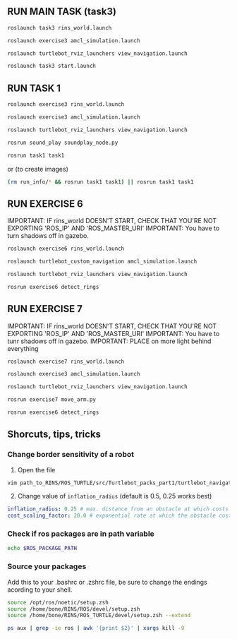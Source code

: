 
## RUN MAIN TASK (task3)

```bash
roslaunch task3 rins_world.launch
```

```bash
roslaunch exercise3 amcl_simulation.launch
```

```bash
roslaunch turtlebot_rviz_launchers view_navigation.launch
```

```bash
roslaunch task3 start.launch
```

## RUN TASK 1

```bash
roslaunch exercise3 rins_world.launch
```

```bash
roslaunch exercise3 amcl_simulation.launch
```

```bash
roslaunch turtlebot_rviz_launchers view_navigation.launch
```

```bash
rosrun sound_play soundplay_node.py
```

```bash
rosrun task1 task1
```

or (to create images)

```bash
(rm run_info/* && rosrun task1 task1) || rosrun task1 task1
```

## RUN EXERCISE 6

IMPORTANT: IF rins_world DOESN'T START, CHECK THAT YOU'RE NOT EXPORTING 'ROS_IP' AND 'ROS_MASTER_URI'
IMPORTANT: You have to turn shadows off in gazebo.

```bash
roslaunch exercise6 rins_world.launch
```

```bash
roslaunch turtlebot_custom_navigation amcl_simulation.launch
```

```bash
roslaunch turtlebot_rviz_launchers view_navigation.launch
```

```bash
rosrun exercise6 detect_rings
```

## RUN EXERCISE 7

IMPORTANT: IF rins_world DOESN'T START, CHECK THAT YOU'RE NOT EXPORTING 'ROS_IP' AND 'ROS_MASTER_URI'
IMPORTANT: You have to tunr shadows off in gazebo.
IMPORTANT: PLACE on more light behind everything

```bash
roslaunch exercise7 rins_world.launch
```

```bash
roslaunch exercise3 amcl_simulation.launch
```

```bash
roslaunch turtlebot_rviz_launchers view_navigation.launch
```

```bash
rosrun exercise7 move_arm.py
```

```bash
rosrun exercise6 detect_rings
```

## Shorcuts, tips, tricks

### Change border sensitivity of a robot

1. Open the file

```bash
vim path_to_RINS/ROS_TURTLE/src/Turtlebot_packs_part1/turtlebot_navigation/param/costmap_common_params.yaml
```

2. Change value of `inflation_radius` (default is 0.5, 0.25 works best)

```yaml
inflation_radius: 0.25 # max. distance from an obstacle at which costs are incurred for planning paths.
cost_scaling_factor: 20.0 # exponential rate at which the obstacle cost drops off (default: 10)
```

### Check if ros packages are in path variable

```bash
echo $ROS_PACKAGE_PATH
```

### Source your packages

Add this to your .bashrc or .zshrc file, be sure to change the endings acording to your shell.

```bash
source /opt/ros/noetic/setup.zsh
source /home/bone/RINS/ROS/devel/setup.zsh
source /home/bone/RINS/ROS_TURTLE/devel/setup.zsh --extend
```

```bash
ps aux | grep -ie ros | awk '{print $2}' | xargs kill -9
```